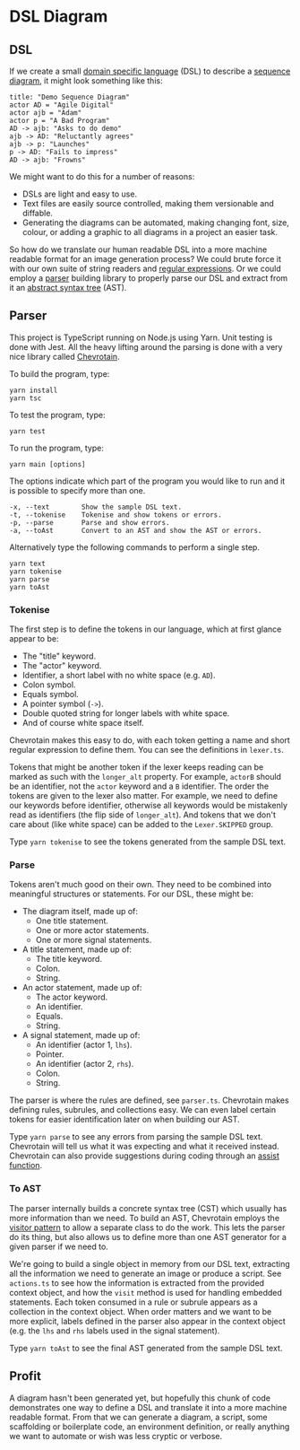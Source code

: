 # DSL Diagram

## DSL

If we create a small [domain specific language](https://en.wikipedia.org/wiki/Domain-specific_language) (DSL) to describe a [sequence diagram](https://en.wikipedia.org/wiki/Sequence_diagram), it might look something like this:

    title: "Demo Sequence Diagram"
    actor AD = "Agile Digital"
    actor ajb = "Adam"
    actor p = "A Bad Program"
    AD -> ajb: "Asks to do demo"
    ajb -> AD: "Reluctantly agrees"
    ajb -> p: "Launches"
    p -> AD: "Fails to impress"
    AD -> ajb: "Frowns"

We might want to do this for a number of reasons:

* DSLs are light and easy to use.
* Text files are easily source controlled, making them versionable and diffable.
* Generating the diagrams can be automated, making changing font, size, colour, or adding a graphic to all diagrams in a project an easier task.

So how do we translate our human readable DSL into a more machine readable format for an image generation process? We could brute force it with our own suite of string readers and [regular expressions](https://en.wikipedia.org/wiki/Regular_expression). Or we could employ a [parser](https://en.wikipedia.org/wiki/Parsing) building library to properly parse our DSL and extract from it an [abstract syntax tree](https://en.wikipedia.org/wiki/Abstract_syntax_tree) (AST).

## Parser

This project is TypeScript running on Node.js using Yarn. Unit testing is done with Jest. All the heavy lifting around the parsing is done with a very nice library called [Chevrotain](https://github.com/SAP/chevrotain).

To build the program, type:

    yarn install
    yarn tsc

To test the program, type:

    yarn test

To run the program, type:

    yarn main [options]

The options indicate which part of the program you would like to run and it is possible to specify more than one.

    -x, --text        Show the sample DSL text.
    -t, --tokenise    Tokenise and show tokens or errors.
    -p, --parse       Parse and show errors.
    -a, --toAst       Convert to an AST and show the AST or errors.

Alternatively type the following commands to perform a single step.

    yarn text
    yarn tokenise
    yarn parse
    yarn toAst

### Tokenise

The first step is to define the tokens in our language, which at first glance appear to be:

  * The "title" keyword.
  * The "actor" keyword.
  * Identifier, a short label with no white space (e.g. `AD`).
  * Colon symbol.
  * Equals symbol.
  * A pointer symbol (`->`).
  * Double quoted string for longer labels with white space.
  * And of course white space itself.

Chevrotain makes this easy to do, with each token getting a name and short regular expression to define them. You can see the definitions in `lexer.ts`.

Tokens that might be another token if the lexer keeps reading can be marked as such with the `longer_alt` property. For example, `actorB` should be an identifier, not the `actor` keyword and a `B` identifier. The order the tokens are given to the lexer also matter. For example, we need to define our keywords before identifier, otherwise all keywords would be mistakenly read as identifiers (the flip side of `longer_alt`). And tokens that we don't care about (like white space) can be added to the `Lexer.SKIPPED` group.

Type `yarn tokenise` to see the tokens generated from the sample DSL text.

### Parse

Tokens aren't much good on their own. They need to be combined into meaningful structures or statements. For our DSL, these might be:

  * The diagram itself, made up of:
    * One title statement.
    * One or more actor statements.
    * One or more signal statements.
  * A title statement, made up of:
    * The title keyword.
    * Colon.
    * String.
  * An actor statement, made up of:
    * The actor keyword.
    * An identifier.
    * Equals.
    * String.
  * A signal statement, made up of:
    * An identifier (actor 1, `lhs`).
    * Pointer.
    * An identifier (actor 2, `rhs`).
    * Colon.
    * String.

The parser is where the rules are defined, see `parser.ts`. Chevrotain makes defining rules, subrules, and collections easy. We can even label certain tokens for easier identification later on when building our AST.

Type `yarn parse` to see any errors from parsing the sample DSL text. Chevrotain will tell us what it was expecting and what it received instead. Chevrotain can also provide suggestions during coding through an [assist function](http://sap.github.io/chevrotain/website/Deep_Dive/syntactic_content_assist.html).

### To AST

The parser internally builds a concrete syntax tree (CST) which usually has more information than we need. To build an AST, Chevrotain employs the [visitor pattern](https://en.wikipedia.org/wiki/Visitor_pattern) to allow a separate class to do the work. This lets the parser do its thing, but also allows us to define more than one AST generator for a given parser if we need to.

We're going to build a single object in memory from our DSL text, extracting all the information we need to generate an image or produce a script. See `actions.ts` to see how the information is extracted from the provided context object, and how the `visit` method is used for handling embedded statements. Each token consumed in a rule or subrule appears as a collection in the context object. When order matters and we want to be more explicit, labels defined in the parser also appear in the context object (e.g. the `lhs` and `rhs` labels used in the signal statement).

Type `yarn toAst` to see the final AST generated from the sample DSL text.

## Profit

A diagram hasn't been generated yet, but hopefully this chunk of code demonstrates one way to define a DSL and translate it into a more machine readable format. From that we can generate a diagram, a script, some scaffolding or boilerplate code, an environment definition, or really anything we want to automate or wish was less cryptic or verbose.

